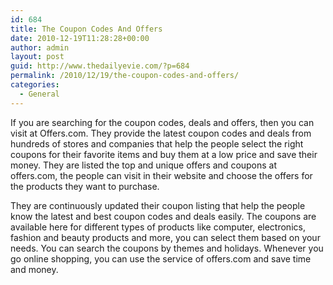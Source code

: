```yaml
---
id: 684
title: The Coupon Codes And Offers
date: 2010-12-19T11:28:28+00:00
author: admin
layout: post
guid: http://www.thedailyevie.com/?p=684
permalink: /2010/12/19/the-coupon-codes-and-offers/
categories:
  - General
---
```

If you are searching for the coupon codes, deals and offers, then you can visit at Offers.com. They provide the latest coupon codes and deals from hundreds of stores and companies that help the people select the right coupons for their favorite items and buy them at a low price and save their money. They are listed the top and unique offers and coupons at offers.com, the people can visit in their website and choose the offers for the products they want to purchase.

They are continuously updated their coupon listing that help the people know the latest and best coupon codes and deals easily. The coupons are available here for different types of products like computer, electronics, fashion and beauty products and more, you can select them based on your needs. You can search the coupons by themes and holidays. Whenever you go online shopping, you can use the service of offers.com and save time and money.